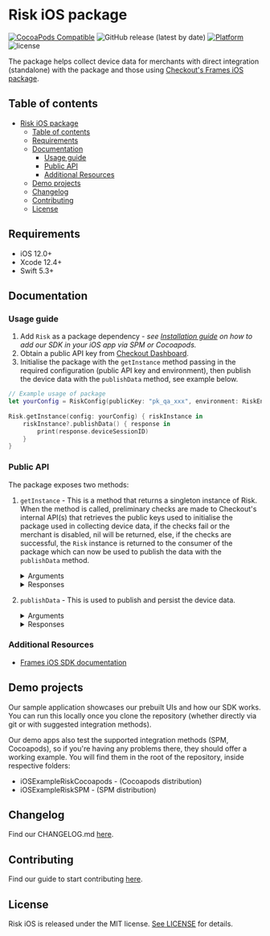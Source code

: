 #  Risk iOS package
[![CocoaPods Compatible](https://img.shields.io/cocoapods/v/Risk.svg)](https://img.shields.io/cocoapods/v/Risk)
![GitHub release (latest by date)](https://img.shields.io/github/v/release/checkout/checkout-risk-sdk-ios?label=spm)
[![Platform](https://img.shields.io/cocoapods/p/Risk.svg?style=flat)]()
![license](https://img.shields.io/github/license/checkout/checkout-risk-sdk-ios.svg)

The package helps collect device data for merchants with direct integration (standalone) with the package and those using [Checkout's Frames iOS package](https://github.com/checkout/frames-ios).

## Table of contents
- [Risk iOS package](#risk-ios-package)
  - [Table of contents](#table-of-contents)
  - [Requirements](#requirements)
  - [Documentation](#documentation)
    - [Usage guide](#usage-guide)
    - [Public API](#public-api)
    - [Additional Resources](#additional-resources)
  - [Demo projects](#demo-projects)
  - [Changelog](#changelog)
  - [Contributing](#contributing)
  - [License](#license)


## Requirements
- iOS 12.0+
- Xcode 12.4+
- Swift 5.3+

## Documentation
### Usage guide
  1. Add `Risk` as a package dependency - _see [Installation guide](https://github.com/checkout/checkout-risk-sdk-ios/blob/main/.github/partial-readmes/Installation.md) on how to add our SDK in your iOS app via SPM or Cocoapods._
  2. Obtain a public API key from [Checkout Dashboard](https://dashboard.checkout.com/developers/keys).
  3. Initialise the package with the `getInstance` method passing in the required configuration (public API key and environment), then publish the device data with the `publishData` method, see example below.
```swift
// Example usage of package
let yourConfig = RiskConfig(publicKey: "pk_qa_xxx", environment: RiskEnvironment.qa)
            
Risk.getInstance(config: yourConfig) { riskInstance in
    riskInstance?.publishData() { response in
        print(response.deviceSessionID)
    }
}
 ```

### Public API
The package exposes two methods:
1. `getInstance` - This is a method that returns a singleton instance of Risk. When the method is called, preliminary checks are made to Checkout's internal API(s) that retrieves the public keys used to initialise the package used in collecting device data, if the checks fail or the merchant is disabled, nil will be returned, else, if the checks are successful, the `Risk` instance is returned to the consumer of the package which can now be used to publish the data with the `publishData` method.

    <details>
    <summary>Arguments</summary>

    ```swift
    public struct RiskConfig {
        public let publicKey: String
        public let environment: RiskEnvironment
        public let framesMode: Bool
        
        public init(publicKey: String, environment: RiskEnvironment, framesMode: Bool = false) {
            self.publicKey = publicKey
            self.environment = environment
            self.framesMode = framesMode
        }
    }

    public enum RiskEnvironment {
        case qa
        case sandbox
        case prod
    }
    ```
    </details>

    <details>
    <summary>Responses</summary>

    ```swift
    public class Risk {
        ...

        public func publishData(...) ... {
                ...
        }
    }
    ```
    </details>


2. `publishData` - This is used to publish and persist the device data.

    <details>
    <summary>Arguments</summary>

    ```swift
    public func publishData(cardToken: String? = nil, completion: @escaping (Result<PublishRiskData, RiskError>) -> Void) {
            ...
    }
    ```
    </details>

    <details>
    <summary>Responses</summary>

    ```swift
    public struct PublishRiskData {
        public let deviceSessionID: String
    }

    public enum RiskError: Error, Equatable {
        case description(String)
        
        var localizedDescription: String {
            switch self {
            case .description(let errorMessage):
                return errorMessage
            }
        }
    }
    ```
    </details>

### Additional Resources
<!-- TODO: Add website documentation link here (https://checkout.atlassian.net/browse/PRISM-10088) - [Risk iOS SDK documentation](https://docs.checkout.com/risk/overview) -->
- [Frames iOS SDK documentation](https://www.checkout.com/docs/developer-resources/sdks/frames-ios-sdk)

## Demo projects
Our sample application showcases our prebuilt UIs and how our SDK works. You can run this locally once you clone the repository (whether directly via git or with suggested integration methods).

Our demo apps also test the supported integration methods (SPM, Cocoapods), so if you're having any problems there, they should offer a working example. You will find them in the root of the repository, inside respective folders:
- iOSExampleRiskCocoapods - (Cocoapods distribution)
- iOSExampleRiskSPM - (SPM distribution)
 
## Changelog
Find our CHANGELOG.md [here](https://github.com/checkout/checkout-risk-sdk-ios/blob/main/.github/CHANGELOG.md).

## Contributing
Find our guide to start contributing [here](https://github.com/checkout/checkout-risk-sdk-ios/blob/main/.github/CONTRIBUTING.md).

## License
Risk iOS is released under the MIT license. [See LICENSE](https://github.com/checkout/checkout-risk-sdk-ios/blob/main/LICENSE) for details.
